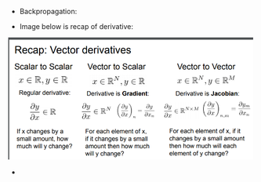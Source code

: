 - Backpropagation:




- Image below is recap of derivative:
<img src="https://github.com/kkoo1122/Learning-From-cs231/blob/master/image/Screenshot%20from%202019-10-02%2010-23-46.png" alt="drawing" width="500"/>


- 
